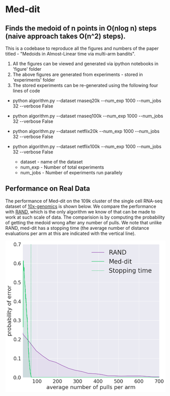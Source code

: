 # Med-dit
## Finds the medoid of n points in O(nlog n) steps (naive approach takes O(n^2) steps).

This is a codebase to reproduce all the figures and numbers of the paper titled - "Medoids in Almost-Linear time via
multi-arm bandits".

 1) All the figures can be viewed and generated via ipython notebooks in 'figure' folder
 2) The above figures are generated from experiments - stored in 'experiments' folder
 3) The stored experiments can be re-generated using the following four lines of code

  * python algorithm.py --dataset rnaseq20k --num_exp 1000 --num_jobs 32 --verbose False
  * python algorithm.py --dataset rnaseq100k --num_exp 1000 --num_jobs 32 --verbose False
  * python algorithm.py --dataset netflix20k --num_exp 1000 --num_jobs 32 --verbose False
  * python algorithm.py --dataset netflix100k --num_exp 1000 --num_jobs 32 --verbose False

    * dataset - name of the dataset
    * num_exp - Number of total experiments
    * num_jobs - Number of experiments run parallely
    
## Performance on Real Data

The performance of Med-dit on the 109k cluster of the single cell 
RNA-seq dataset of [10x-genomics](https://support.10xgenomics.com/single-cell-gene-expression/datasets/1.3.0/1M_neurons)
is shown below. We compare the performance with [RAND](https://www.emis.de/journals/JGAA/accepted/2004/EppsteinWang2004.8.1.pdf),
which is the only algorithm we know of that can be made to work at
such scale of data. The comparision is by computing the probability
of getting the medoid wrong after any number of pulls. We note that
unlike RAND, med-dit has a stopping time (the average number of
distance evaluations per arm at this are
indicated with the vertical line). 

![RNA-seq-100k](performance.png)
  
